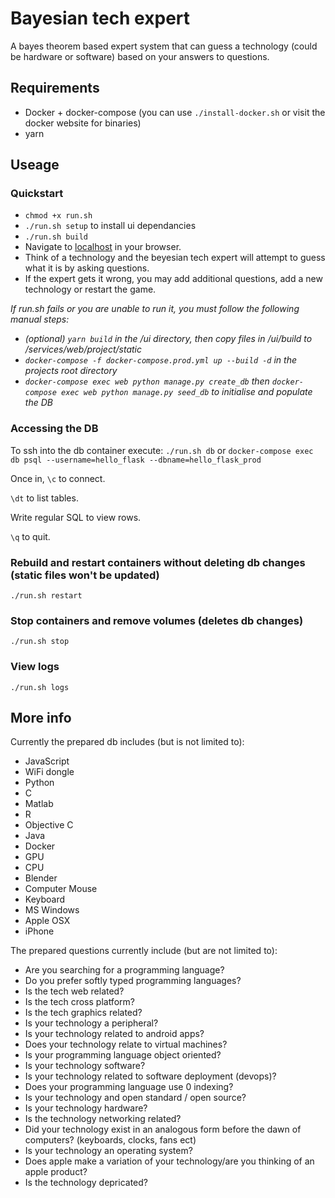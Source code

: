 # Bayesian tech expert
A bayes theorem based expert system that can guess a technology (could be hardware or software) based on your answers to questions.

## Requirements
- Docker + docker-compose (you can use `./install-docker.sh` or visit the docker website for binaries)
- yarn

## Useage
### Quickstart
- `chmod +x run.sh`
- `./run.sh setup` to install ui dependancies
- `./run.sh build`
- Navigate to [localhost](http://localhost) in your browser.
- Think of a technology and the beyesian tech expert will attempt to guess what it is by asking questions.
- If the expert gets it wrong, you may add additional questions, add a new technology or restart the game.

*If run.sh fails or you are unable to run it, you must follow the following manual steps:*
- *(optional) `yarn build` in the /ui directory, then copy files in /ui/build to /services/web/project/static*
- *`docker-compose -f docker-compose.prod.yml up --build -d` in the projects root directory*
- *`docker-compose exec web python manage.py create_db` then `docker-compose exec web python manage.py seed_db` to initialise and populate the DB*

### Accessing the DB

To ssh into the db container execute:
`./run.sh db`
or
`docker-compose exec db psql --username=hello_flask --dbname=hello_flask_prod`

Once in, `\c` to connect.

`\dt` to list tables.

Write regular SQL to view rows.

`\q` to quit.

### Rebuild and restart containers without deleting db changes (static files won't be updated)
`./run.sh restart`

### Stop containers and remove volumes (deletes db changes)
`./run.sh stop`

### View logs
`./run.sh logs`

## More info

Currently the prepared db includes (but is not limited to):
- JavaScript
- WiFi dongle
- Python
- C
- Matlab
- R
- Objective C
- Java
- Docker
- GPU
- CPU
- Blender
- Computer Mouse
- Keyboard
- MS Windows
- Apple OSX
- iPhone

The prepared questions currently include (but are not limited to):
- Are you searching for a programming language?
- Do you prefer softly typed programming languages?
- Is the tech web related?
- Is the tech cross platform?
- Is the tech graphics related?
- Is your technology a peripheral?
- Is your technology related to android apps?
- Does your technology relate to virtual machines?
- Is your programming language object oriented?
- Is your technology software?
- Is your technology related to software deployment (devops)?
- Does your programming language use 0 indexing?
- Is your technology and open standard / open source?
- Is your technology hardware?
- Is the technology networking related?
- Did your technology exist in an analogous form before the dawn of computers? (keyboards, clocks, fans ect)
- Is your technology an operating system?
- Does apple make a variation of your technology/are you thinking of an apple product?
- Is the technology depricated?
